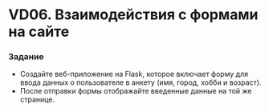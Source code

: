 # VD06. Взаимодействия с формами на сайте

### Задание
- Создайте веб-приложение на Flask,
которое включает форму для ввода данных о пользователе в анкету (имя, город, хобби и возраст).
- После отправки формы отображайте введенные данные на той же странице.

